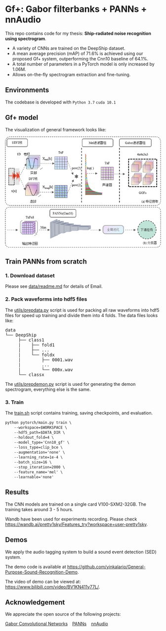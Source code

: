 # Gf+: Gabor filterbanks + PANNs + nnAudio

This repo contains code for my thesis: **Ship-radiated noise recognition using spectrogram**. 
- A variety of CNNs are trained on the DeepShip dataset. 
- A mean average precision (mAP) of 71.6% is achieved using our proposed Gf+ system, outperforming the Cnn10 baseline of 64.1%.
- A total number of parameters in a PyTorch model is only increased by 1.06M.
- Allows on-the-fly spectrogram extraction and fine-tuning.

## Environments
The codebase is developed with `Python 3.7` `cuda 10.1` 

## Gf+ model
The visualization of general framework looks like:
<div align="center"><img src="resources/General_framework.png"></div>

## Train PANNs from scratch

### 1. Download dataset
Please see [data/readme.md](./data/readme.md) for details of Email.

### 2. Pack waveforms into hdf5 files
The [utils/prepdata.py](utils/prepdata.py) script is used for packing all raw waveforms into hdf5 files for speed up training and divide them into 4 folds. The data files looks like:

<pre>
data
└── DeepShip
     ├── class1
     |    ├── fold1
     |    ├── ...
     |    └── foldx
     |        ├── 0001.wav
     |        ...
     |        └── 000x.wav
     └── classx
</pre>
The [utils/prepdemon.py](utils/prepdemon.py) script is used for generating the demon spectrogram, everything else is the same.

### 3. Train
The [train.sh](./train.sh) script contains training, saving checkpoints, and evaluation.

```
python pytorch/main.py train \
    --workspace=$WORKSPACE \
    --hdf5_path=$DATA_DIR \
    --holdout_fold=4 \
    --model_type='Cnn10_gf' \
    --loss_type=clip_bce \
    --augmentation='none' \
    --learning_rate=1e-4 \
    --batch_size=16 \
    --stop_iteration=2000 \
    --feature_name='mel' \
    --learnable='none'
```

## Results
The CNN models are trained on a single card V100-SXM2-32GB. The training takes around 3 - 5 hours.

Wandb have been used for experiments recording. Please check https://wandb.ai/pretty1sky/Features_try?workspace=user-pretty1sky.

## Demos
We apply the audio tagging system to build a sound event detection (SED) system.

The demo code is available at https://github.com/yinkalario/General-Purpose-Sound-Recognition-Demo.

The video of demo can be viewed at: https://www.bilibili.com/video/BV1KN411y77L/.

## Acknowledgement
We appreciate the open source of the following projects:

[Gabor Convolutional Networks](https://github.com/jxgu1016/Gabor_CNN_PyTorch)   [PANNs](https://github.com/qiuqiangkong/audioset_tagging_cnn)   [nnAudio](https://github.com/KinWaiCheuk/nnAudio)
